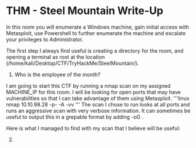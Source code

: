 # THM - Steel Mountain Write-Up

In this room you will enumerate a Windows machine, gain initial access with Metasploit, use Powershell to further enumerate the machine and escalate your privileges to Administrator.

The first step I always find useful is creating a directory for the room, and opening a terminal as root at the location (/home/kali/Desktop/CTF/TryHackMe/SteelMountain/).

1. Who is the employee of the month?

I am going to start this CTF by running a nmap scan on my assigned MACHINE_IP for this room. I will be looking for open ports that may have vulnerabilities so that I can take advantage of them using Metasploit.
'''linux
nmap 10.10.98.28 -p- -A -vv
'''
The scan I chose to run looks at all ports and runs an aggressive scan with very verbose information. It can sometimes be useful to output this in a grepable format by adding -oG <filename>.

Here is what I managed to find with my scan that I believe will be useful:

2. 
